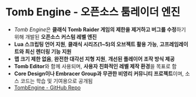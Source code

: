 # Tomb Engine - 오픈소스 툼레이더 엔진


* *Tomb Engine*은 **클래식 Tomb Raider 게임의 제한을 제거하고 버그를 수정**하기 위해 개발된 **오픈소스 커스텀 레벨 엔진**
* **Lua 스크립팅 언어 지원**, **클래식 시리즈(1~5)의 오브젝트 활용 가능**, **고프레임레이트와 최신 렌더링 기능 지원**
* **맵 크기 제한 없음**, **완전한 대각선 지형 지원**, **개선된 플레이어 조작 방식 제공**
* **Tomb Editor**와 함께 사용되며, **사용자 친화적인 레벨 제작 환경**을 목표로 함
* **Core Design이나 Embracer Group과 무관한 비영리 커뮤니티 프로젝트**이며, 소스 코드는 학습 및 기여용으로 공개됨
* [TombEngine - GitHub Repo](https://github.com/TombEngine/TombEngine)
